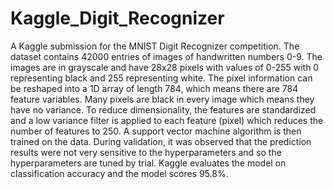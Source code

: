 # Kaggle_Digit_Recognizer
A Kaggle submission for the MNIST Digit Recognizer competition. The dataset contains 42000 entries of images of handwritten numbers 0-9. The images are in grayscale and have 28x28 pixels with values of 0-255 with 0 representing black and 255 representing white. The pixel information can be reshaped into a 1D array of length 784, which means there are 784 feature variables. Many pixels are black in every image which means they have no variance. To reduce dimensionality, the features are standardized and a low variance filter is applied to each feature (pixel) which reduces the number of features to 250. A support vector machine algorithm is then trained on the data. During validation, it was observed that the prediction results were not very sensitive to the hyperparameters and so the hyperparameters are tuned by trial. Kaggle evaluates the model on classification accuracy and the model scores 95.8%.
